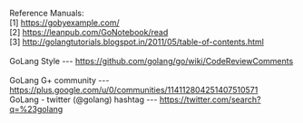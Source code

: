 Reference Manuals: <br>
[1] https://gobyexample.com/ <br>
[2] https://leanpub.com/GoNotebook/read <br>
[3] http://golangtutorials.blogspot.in/2011/05/table-of-contents.html <br>
<br>
GoLang Style --- https://github.com/golang/go/wiki/CodeReviewComments <br>
<br>
GoLang G+ community --- https://plus.google.com/u/0/communities/114112804251407510571 <br>
GoLang - twitter (@golang) hashtag --- https://twitter.com/search?q=%23golang <br>
